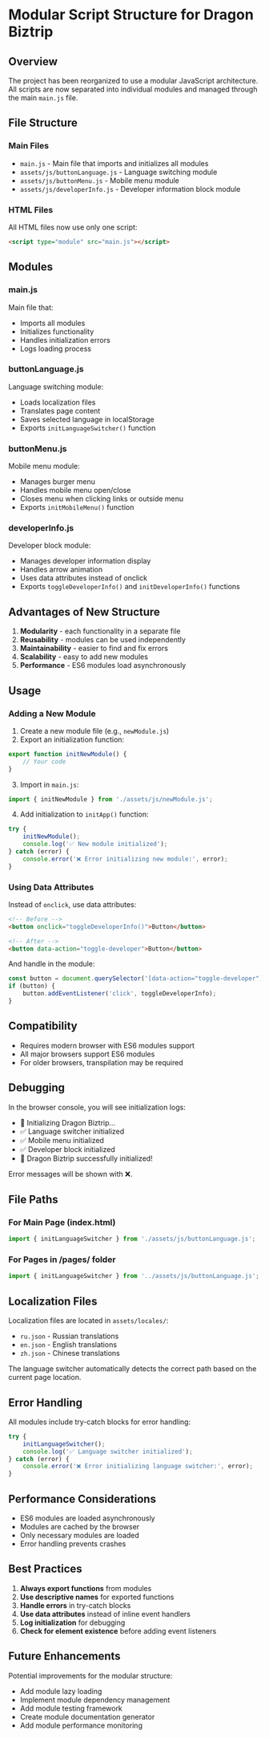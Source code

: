 # Modular Script Structure for Dragon Biztrip

## Overview

The project has been reorganized to use a modular JavaScript architecture. All scripts are now separated into individual modules and managed through the main `main.js` file.

## File Structure

### Main Files
- `main.js` - Main file that imports and initializes all modules
- `assets/js/buttonLanguage.js` - Language switching module
- `assets/js/buttonMenu.js` - Mobile menu module
- `assets/js/developerInfo.js` - Developer information block module

### HTML Files
All HTML files now use only one script:
```html
<script type="module" src="main.js"></script>
```

## Modules

### main.js
Main file that:
- Imports all modules
- Initializes functionality
- Handles initialization errors
- Logs loading process

### buttonLanguage.js
Language switching module:
- Loads localization files
- Translates page content
- Saves selected language in localStorage
- Exports `initLanguageSwitcher()` function

### buttonMenu.js
Mobile menu module:
- Manages burger menu
- Handles mobile menu open/close
- Closes menu when clicking links or outside menu
- Exports `initMobileMenu()` function

### developerInfo.js
Developer block module:
- Manages developer information display
- Handles arrow animation
- Uses data attributes instead of onclick
- Exports `toggleDeveloperInfo()` and `initDeveloperInfo()` functions

## Advantages of New Structure

1. **Modularity** - each functionality in a separate file
2. **Reusability** - modules can be used independently
3. **Maintainability** - easier to find and fix errors
4. **Scalability** - easy to add new modules
5. **Performance** - ES6 modules load asynchronously

## Usage

### Adding a New Module

1. Create a new module file (e.g., `newModule.js`)
2. Export an initialization function:
```javascript
export function initNewModule() {
    // Your code
}
```
3. Import in `main.js`:
```javascript
import { initNewModule } from './assets/js/newModule.js';
```
4. Add initialization to `initApp()` function:
```javascript
try {
    initNewModule();
    console.log('✅ New module initialized');
} catch (error) {
    console.error('❌ Error initializing new module:', error);
}
```

### Using Data Attributes

Instead of `onclick`, use data attributes:
```html
<!-- Before -->
<button onclick="toggleDeveloperInfo()">Button</button>

<!-- After -->
<button data-action="toggle-developer">Button</button>
```

And handle in the module:
```javascript
const button = document.querySelector('[data-action="toggle-developer"]');
if (button) {
    button.addEventListener('click', toggleDeveloperInfo);
}
```

## Compatibility

- Requires modern browser with ES6 modules support
- All major browsers support ES6 modules
- For older browsers, transpilation may be required

## Debugging

In the browser console, you will see initialization logs:
- 🚀 Initializing Dragon Biztrip...
- ✅ Language switcher initialized
- ✅ Mobile menu initialized
- ✅ Developer block initialized
- 🎉 Dragon Biztrip successfully initialized!

Error messages will be shown with ❌.

## File Paths

### For Main Page (index.html)
```javascript
import { initLanguageSwitcher } from './assets/js/buttonLanguage.js';
```

### For Pages in /pages/ folder
```javascript
import { initLanguageSwitcher } from '../assets/js/buttonLanguage.js';
```

## Localization Files

Localization files are located in `assets/locales/`:
- `ru.json` - Russian translations
- `en.json` - English translations
- `zh.json` - Chinese translations

The language switcher automatically detects the correct path based on the current page location.

## Error Handling

All modules include try-catch blocks for error handling:
```javascript
try {
    initLanguageSwitcher();
    console.log('✅ Language switcher initialized');
} catch (error) {
    console.error('❌ Error initializing language switcher:', error);
}
```

## Performance Considerations

- ES6 modules are loaded asynchronously
- Modules are cached by the browser
- Only necessary modules are loaded
- Error handling prevents crashes

## Best Practices

1. **Always export functions** from modules
2. **Use descriptive names** for exported functions
3. **Handle errors** in try-catch blocks
4. **Use data attributes** instead of inline event handlers
5. **Log initialization** for debugging
6. **Check for element existence** before adding event listeners

## Future Enhancements

Potential improvements for the modular structure:
- Add module lazy loading
- Implement module dependency management
- Add module testing framework
- Create module documentation generator
- Add module performance monitoring 